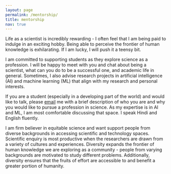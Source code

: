 ```yaml
---
layout: page
permalink: /mentorship/
title: mentorship
nav: true
---
```


Life as a scientist is incredibly rewarding - I often feel that I am being paid to indulge in an exciting hobby. Being able to perceive the frontier of human knowledge is exhilarating. If I am lucky, I will push it a teensy bit.

I am committed to supporting students as they explore science as a profession. I will be happy to meet with you and chat about being a scientist, what can you do to be a successful one, and academic life in general. Sometimes, I also advise research projects in artificial intelligence (AI) and machine learning (ML) that align with my research and personal interests.

If you are a student (especially in a developing part of the world) and would like to talk, please [email](mailto:shiwali.mohan@gmail.com) me with a brief description of who you are and why you would like to pursue a profession in science. As my expertise is in AI and ML, I am most comfortable discussing that space. I speak Hindi and English fluently.

I am firm believer in equitable science and want support people from diverse backgrounds in accessing scientific and technology spaces. Scientific enquiry is most productive when the researchers are drawn from a variety of cultures and experiences. Diversity expands the frontier of human knowledge we are exploring as a community - people from varying backgrounds are motivated to study different problems. Additionally, diversity ensures that the fruits of effort are accessible to and benefit a greater portion of humanity.
